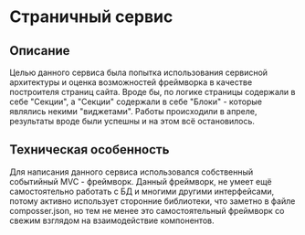 Страничный сервис
=======================

Описание
-----------------------
Целью данного сервиса была попытка использования сервисной архитектуры и оценка возможностей фреймворка в качестве построителя страниц сайта.
Вроде бы, по логике страницы содержали в себе "Секции", а "Секции" содержали в себе "Блоки" - которые являлись некими "виджетами".
Работы происходили в апреле, результаты вроде были успешны и на этом всё остановилось.

Техническая особенность
-----------------------
Для написания данного сервиса использовался собственный событийный MVC - фреймворк.
Данный фреймворк, не умеет ещё самостоятельно работать с БД и многими другими интерфейсами, потому активно использует сторонние библиотеки, 
что заметно в файле composser.json, но тем не менее это самостоятельный фреймворк со свежим взглядом на взаимодействие компонентов.

